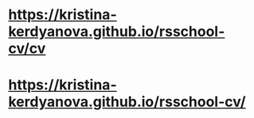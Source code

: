# https://kristina-kerdyanova.github.io/rsschool-cv/cv
# https://kristina-kerdyanova.github.io/rsschool-cv/
